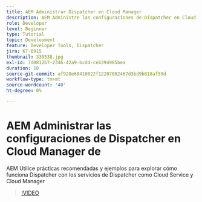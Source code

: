 ```yaml
---
title: AEM Administrar Dispatcher en Cloud Manager
description: AEM Administre las configuraciones de Dispatcher en Cloud Manager de la.
role: Developer
level: Beginner
type: Tutorial
topic: Development
feature: Developer Tools, Dispatcher
jira: KT-6915
thumbnail: 330538.jpg
exl-id: 7d0812b7-2346-42a9-bcd4-ceb394905bea
duration: 18
source-git-commit: af928e60410022f12207082467d3bd9b818af59d
workflow-type: tm+mt
source-wordcount: '40'
ht-degree: 0%

---
```


# AEM Administrar las configuraciones de Dispatcher en Cloud Manager de

AEM Utilice prácticas recomendadas y ejemplos para explorar cómo funciona Dispatcher con los servicios de Dispatcher como Cloud Service y Cloud Manager

>[!VIDEO](https://video.tv.adobe.com/v/330538?quality=12&learn=on)
